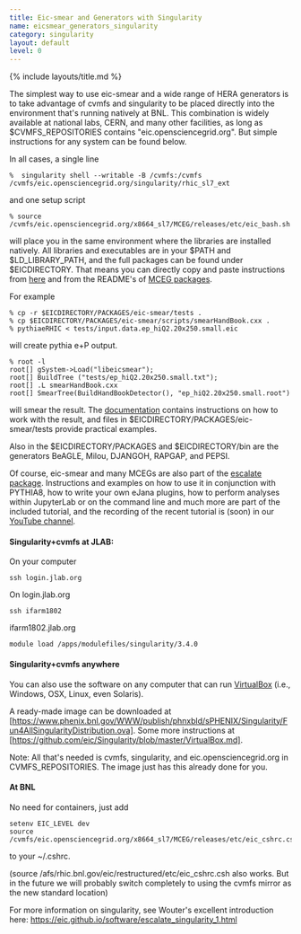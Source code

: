 ```yaml
---
title: Eic-smear and Generators with Singularity
name: eicsmear_generators_singularity
category: singularity
layout: default
level: 0
---
```


{% include layouts/title.md %}

The simplest way to use eic-smear and a wide range of HERA generators is to take advantage of cvmfs and singularity to be placed directly into the  environment that's running natively at BNL. This combination is widely available at national labs, CERN, and many other facilities, as long as $CVMFS_REPOSITORIES contains "eic.opensciencegrid.org". But simple instructions for any system can be found below.

In all cases, a single line
```
%  singularity shell --writable -B /cvmfs:/cvmfs /cvmfs/eic.opensciencegrid.org/singularity/rhic_sl7_ext
```
and one setup script
```
% source /cvmfs/eic.opensciencegrid.org/x8664_sl7/MCEG/releases/etc/eic_bash.sh
```
will place you in the same environment where the libraries are
installed natively. All libraries and executables are in your $PATH
and $LD_LIBRARY_PATH, and the full packages can be found under
$EICDIRECTORY. That means you can directly copy and paste instructions
from [here](https://eic.github.io/software/eicsmear.html) and from the README's of [MCEG packages](https://gitlab.com/eic/mceg).

For example
```
% cp -r $EICDIRECTORY/PACKAGES/eic-smear/tests .
% cp $EICDIRECTORY/PACKAGES/eic-smear/scripts/smearHandBook.cxx .
% pythiaeRHIC < tests/input.data.ep_hiQ2.20x250.small.eic
```
will create pythia e+P output.
```
% root -l
root[] gSystem->Load("libeicsmear");
root[] BuildTree ("tests/ep_hiQ2.20x250.small.txt");
root[] .L smearHandBook.cxx
root[] SmearTree(BuildHandBookDetector(), "ep_hiQ2.20x250.small.root")
```
will smear the result. The [documentation](https://eic.github.io/software/eicsmear.html)
contains instructions on how to work with the result, and files in $EICDIRECTORY/PACKAGES/eic-smear/tests
provide practical examples. 

Also in the $EICDIRECTORY/PACKAGES and $EICDIRECTORY/bin are the generators BeAGLE, Milou, DJANGOH, RAPGAP, and PEPSI.

Of course, eic-smear and many MCEGs are also part of the
[escalate package](https://eic.gitlab.io/documents/quickstart/).
Instructions and examples on how to use it in conjunction with
PYTHIA8, how to write your own eJana plugins, how to perform analyses
within JupyterLab or on the command line and much more are part of the
included tutorial, and the recording of the recent tutorial is (soon)
in our [YouTube channel](https://www.youtube.com/channel/UCXc9WfDKdlLXoZMGrotkf7w).

#### Singularity+cvmfs at JLAB:
On your computer
```  
ssh login.jlab.org
```
On login.jlab.org
```
ssh ifarm1802
```
ifarm1802.jlab.org
```  
module load /apps/modulefiles/singularity/3.4.0
```

#### Singularity+cvmfs anywhere
You can also use the software on any computer that can run [VirtualBox]( https://www.virtualbox.org/)
(i.e., Windows, OSX, Linux, even Solaris).

A ready-made image can be downloaded at
[https://www.phenix.bnl.gov/WWW/publish/phnxbld/sPHENIX/Singularity/Fun4AllSingularityDistribution.ova].
Some more instructions at
[https://github.com/eic/Singularity/blob/master/VirtualBox.md].

Note: All that's needed is cvmfs, singularity, and
eic.opensciencegrid.org in CVMFS_REPOSITORIES.
The image just has this already done for you.

#### At BNL
No need for containers, just add
```  
setenv EIC_LEVEL dev
source /cvmfs/eic.opensciencegrid.org/x8664_sl7/MCEG/releases/etc/eic_cshrc.csh
```  
to your ~/.cshrc.

(source /afs/rhic.bnl.gov/eic/restructured/etc/eic_cshrc.csh also works. But in the future we will probably switch completely to using the cvmfs mirror as the new standard location)

For more information on singularity, see Wouter's excellent
introduction here: https://eic.github.io/software/escalate_singularity_1.html

